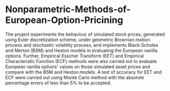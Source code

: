 # Nonparametric-Methods-of-European-Option-Pricining
The project experiments the behaviour of simulated stock prices, generated using Euler discretization scheme, under geometric Brownian 
motion process and stochastic volatility process, and implements Black-Scholes and Merton (BSM) and Heston models in evaluating the 
European vanilla options. Further, Empirical Esscher Transform (EET) and Empirical Characteristic Function (ECF) methods were also carried 
out to evaluate European vanilla options' values on those simulated asset prices and compare with the BSM and Heston models. A test of accuracy for EET and ECF were carried out using Monte Carlo method with the absolute percentage errors of less than 5% to be accepted. 
